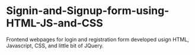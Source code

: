 # Signin-and-Signup-form-using-HTML-JS-and-CSS
Frontend webpages for login and registration form developed usign HTML, Javascript, CSS, and little bit of JQuery.
